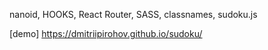 nanoid, HOOKS, React Router, SASS, classnames, sudoku.js

[demo] https://dmitriipirohov.github.io/sudoku/
